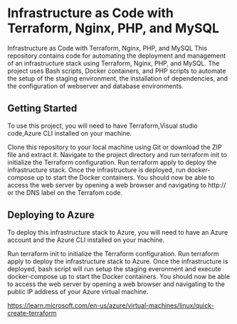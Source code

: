 ﻿# Infrastructure as Code with Terraform, Nginx, PHP, and MySQL
 
 Infrastructure as Code with Terraform, Nginx, PHP, and MySQL
This repository contains code for automating the deployment and management of an infrastructure stack using Terraform, Nginx, PHP, and MySQL. The project uses Bash scripts, Docker containers, and PHP scripts to automate the setup of the staging environment, the installation of dependencies, and the configuration of webserver and database environments.

## Getting Started
To use this project, you will need to have Terraform,Visual studio code,Azure CLI installed on your machine.

Clone this repository to your local machine using Git or download the ZIP file and extract it.
Navigate to the project directory and run terraform init to initialize the Terraform configuration.
Run terraform apply to deploy the infrastructure stack.
Once the infrastructure is deployed, run docker-compose up to start the Docker containers.
You should now be able to access the web server by opening a web browser and navigating to http://<publicIP> or the DNS label on the Terrafom code. 
  
## Deploying to Azure
 
To deploy this infrastructure stack to Azure, you will need to have an Azure account and the Azure CLI installed on your machine.

Run terraform init to initialize the Terraform configuration.
Run terraform apply to deploy the infrastructure stack to Azure.
Once the infrastructure is deployed, bash script will run setup the staging everonment and execute docker-compose up to start the Docker containers.
You should now be able to access the web server by opening a web browser and navigating to the public IP address of your Azure virtual machine.


https://learn.microsoft.com/en-us/azure/virtual-machines/linux/quick-create-terraform
